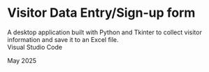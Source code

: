 # Visitor Data Entry/Sign-up form 

A desktop application built with Python and Tkinter to collect visitor information and save it to an Excel file.  
Visual Studio Code 

May 2025 
